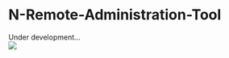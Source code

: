 # N-Remote-Administration-Tool

Under development... <br>
<img src="https://i.hizliresim.com/K986AI.png">

